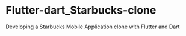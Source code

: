 # Flutter-dart_Starbucks-clone
Developing a Starbucks Mobile Application clone with Flutter and Dart
